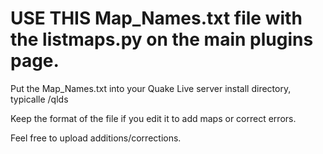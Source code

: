 # USE THIS Map_Names.txt file with the listmaps.py on the main plugins page.

Put the Map_Names.txt into your Quake Live server install directory, typicalle /qlds

Keep the format of the file if you edit it to add maps or correct errors.

Feel free to upload additions/corrections.
